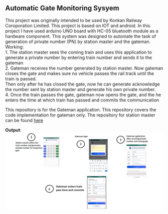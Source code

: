 <h2> Automatic Gate Monitoring Sysyem </h2>

<p>
This project was originally intended to be used by Konkan Railway Coroporation Limited. This project is based on
              	IOT and android. In this project I have used arduino UNO board with HC-05 bluetooth module as a hardware component. This system was designed to automate the task of generation of private number (PN) by station master and the gateman. <br> Working: <br> 1. The station master sees the 
              	coming train and uses this application to generate a private number by entering train number and sends it to the gateman<br> 2. Gateman
              	receives the number generated by station master. Now gateman closes the gate and makes sure no vehicle passes the rail track until the train
              	is passed. <br> Then only after he has closed the gate, now he can generate acknowledge the number sent by station master and generate his
              	own private number. <br> 4. Once the train passes the gate, gateman now opens the gate, and the he enters the time at which train has passed
              	and commits the communication
</p>

<p>
  This repository is for the Gateman application. This repository covers the code implementation for gateman only. The repository for station master can be found 
  <a href="https://github.com/yushendye/KRCL5Gates"> here </a>
</p>

<strong>Output</strong>: 
<br>
<img src="https://github.com/yushendye/yushendye.github.io/blob/main/assets/img/gateman_working.png" class="img-bg" alt="" height="*">
